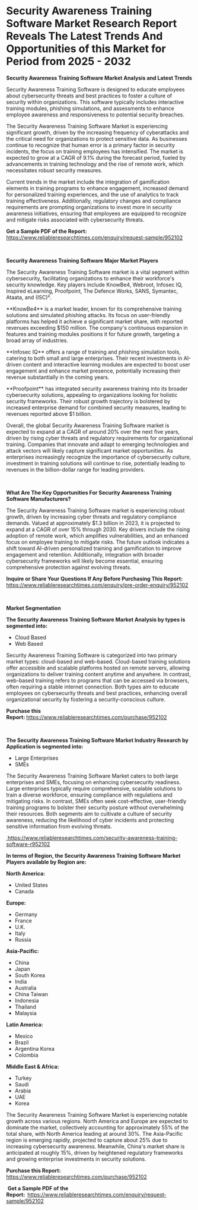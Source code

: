 <p><h1>Security Awareness Training Software Market Research Report Reveals The Latest Trends And Opportunities of this Market for Period from 2025 - 2032</h1></p><p><strong>Security Awareness Training Software Market Analysis and Latest Trends</strong></p>
<p><p>Security Awareness Training Software is designed to educate employees about cybersecurity threats and best practices to foster a culture of security within organizations. This software typically includes interactive training modules, phishing simulations, and assessments to enhance employee awareness and responsiveness to potential security breaches.</p><p>The Security Awareness Training Software Market is experiencing significant growth, driven by the increasing frequency of cyberattacks and the critical need for organizations to protect sensitive data. As businesses continue to recognize that human error is a primary factor in security incidents, the focus on training employees has intensified. The market is expected to grow at a CAGR of 9.1% during the forecast period, fueled by advancements in training technology and the rise of remote work, which necessitates robust security measures.</p><p>Current trends in the market include the integration of gamification elements in training programs to enhance engagement, increased demand for personalized training experiences, and the use of analytics to track training effectiveness. Additionally, regulatory changes and compliance requirements are prompting organizations to invest more in security awareness initiatives, ensuring that employees are equipped to recognize and mitigate risks associated with cybersecurity threats.</p></p>
<p><strong>Get a Sample PDF of the Report:&nbsp;</strong> <a href="https://www.reliableresearchtimes.com/enquiry/request-sample/952102?utm_campaign=3069&utm_medium=2&utm_source=Github&utm_content=ia&utm_term=17042025&utm_id=security-awareness-training-software">https://www.reliableresearchtimes.com/enquiry/request-sample/952102</a></p>
<p>&nbsp;</p>
<p><strong>Security Awareness Training Software Major Market Players</strong></p>
<p><p>The Security Awareness Training Software market is a vital segment within cybersecurity, facilitating organizations to enhance their workforce's security knowledge. Key players include KnowBe4, Webroot, Infosec IQ, Inspired eLearning, Proofpoint, The Defence Works, SANS, Symantec, Ataata, and (ISC)².</p><p>**KnowBe4** is a market leader, known for its comprehensive training solutions and simulated phishing attacks. Its focus on user-friendly platforms has helped it achieve a significant market share, with reported revenues exceeding $150 million. The company's continuous expansion in features and training modules positions it for future growth, targeting a broad array of industries.</p><p>**Infosec IQ** offers a range of training and phishing simulation tools, catering to both small and large enterprises. Their recent investments in AI-driven content and interactive learning modules are expected to boost user engagement and enhance market presence, potentially increasing their revenue substantially in the coming years.</p><p>**Proofpoint** has integrated security awareness training into its broader cybersecurity solutions, appealing to organizations looking for holistic security frameworks. Their robust growth trajectory is bolstered by increased enterprise demand for combined security measures, leading to revenues reported above $1 billion.</p><p>Overall, the global Security Awareness Training Software market is expected to expand at a CAGR of around 20% over the next five years, driven by rising cyber threats and regulatory requirements for organizational training. Companies that innovate and adapt to emerging technologies and attack vectors will likely capture significant market opportunities. As enterprises increasingly recognize the importance of cybersecurity culture, investment in training solutions will continue to rise, potentially leading to revenues in the billion-dollar range for leading providers.</p></p>
<p>&nbsp;</p>
<p><strong>What Are The Key Opportunities For Security Awareness Training Software Manufacturers?</strong></p>
<p><p>The Security Awareness Training Software market is experiencing robust growth, driven by increasing cyber threats and regulatory compliance demands. Valued at approximately $1.3 billion in 2023, it is projected to expand at a CAGR of over 15% through 2030. Key drivers include the rising adoption of remote work, which amplifies vulnerabilities, and an enhanced focus on employee training to mitigate risks. The future outlook indicates a shift toward AI-driven personalized training and gamification to improve engagement and retention. Additionally, integration with broader cybersecurity frameworks will likely become essential, ensuring comprehensive protection against evolving threats.</p></p>
<p><strong>Inquire or Share Your Questions If Any Before Purchasing This Report:</strong> <a href="https://www.reliableresearchtimes.com/enquiry/pre-order-enquiry/952102?utm_campaign=3069&utm_medium=2&utm_source=Github&utm_content=ia&utm_term=17042025&utm_id=security-awareness-training-software">https://www.reliableresearchtimes.com/enquiry/pre-order-enquiry/952102</a></p>
<p>&nbsp;</p>
<p><strong>Market Segmentation</strong></p>
<p><strong>The Security Awareness Training Software Market Analysis by types is segmented into:</strong></p>
<p><ul><li>Cloud Based</li><li>Web Based</li></ul></p>
<p><p>Security Awareness Training Software is categorized into two primary market types: cloud-based and web-based. Cloud-based training solutions offer accessible and scalable platforms hosted on remote servers, allowing organizations to deliver training content anytime and anywhere. In contrast, web-based training refers to programs that can be accessed via browsers, often requiring a stable internet connection. Both types aim to educate employees on cybersecurity threats and best practices, enhancing overall organizational security by fostering a security-conscious culture.</p></p>
<p><strong>Purchase this Report:&nbsp;</strong><a href="https://www.reliableresearchtimes.com/purchase/952102?utm_campaign=3069&utm_medium=2&utm_source=Github&utm_content=ia&utm_term=17042025&utm_id=security-awareness-training-software">https://www.reliableresearchtimes.com/purchase/952102</a></p>
<p>&nbsp;</p>
<p><strong>The Security Awareness Training Software Market Industry Research by Application is segmented into:</strong></p>
<p><ul><li>Large Enterprises</li><li>SMEs</li></ul></p>
<p><p>The Security Awareness Training Software Market caters to both large enterprises and SMEs, focusing on enhancing cybersecurity readiness. Large enterprises typically require comprehensive, scalable solutions to train a diverse workforce, ensuring compliance with regulations and mitigating risks. In contrast, SMEs often seek cost-effective, user-friendly training programs to bolster their security posture without overwhelming their resources. Both segments aim to cultivate a culture of security awareness, reducing the likelihood of cyber incidents and protecting sensitive information from evolving threats.</p></p>
<p><a href="https://www.reliableresearchtimes.com/security-awareness-training-software-r952102?utm_campaign=3069&utm_medium=2&utm_source=Github&utm_content=ia&utm_term=17042025&utm_id=security-awareness-training-software">&nbsp;https://www.reliableresearchtimes.com/security-awareness-training-software-r952102</a></p>
<p><strong>In terms of Region, the Security Awareness Training Software Market Players available by Region are:</strong></p>
<p>
    <p> <strong> North America: </strong>
        <ul>
            <li>United States</li>
            <li>Canada</li>
        </ul>
        </p> 
    <p> <strong> Europe: </strong>
        <ul>
            <li>Germany</li>
            <li>France</li>
            <li>U.K.</li>
            <li>Italy</li>
            <li>Russia</li>
        </ul>
        </p> 
    <p> <strong> Asia-Pacific: </strong>
        <ul>
            <li>China</li>
            <li>Japan</li>
            <li>South Korea</li>
            <li>India</li>
            <li>Australia</li>
            <li>China Taiwan</li>
            <li>Indonesia</li>
            <li>Thailand</li>
            <li>Malaysia</li>
        </ul>
        </p> 
    <p> <strong> Latin America: </strong>
        <ul>
            <li>Mexico</li>
            <li>Brazil</li>
            <li>Argentina Korea</li>
            <li>Colombia</li>
        </ul>
        </p> 
    <p> <strong> Middle East & Africa: </strong>
        <ul>
            <li>Turkey</li>
            <li>Saudi</li>
            <li>Arabia</li>
            <li>UAE</li>
            <li>Korea</li>
        </ul>
    </p>
    </p>
<p><p>The Security Awareness Training Software Market is experiencing notable growth across various regions. North America and Europe are expected to dominate the market, collectively accounting for approximately 55% of the total share, with North America leading at around 30%. The Asia-Pacific region is emerging rapidly, projected to capture about 25% due to increasing cybersecurity awareness. Meanwhile, China's market share is anticipated at roughly 15%, driven by heightened regulatory frameworks and growing enterprise investments in security solutions.</p></p>
<p><strong>Purchase this Report: </strong><a href="https://www.reliableresearchtimes.com/purchase/952102?utm_campaign=3069&utm_medium=2&utm_source=Github&utm_content=ia&utm_term=17042025&utm_id=security-awareness-training-software">https://www.reliableresearchtimes.com/purchase/952102</a></p>
<p>&nbsp;<strong>Get a Sample PDF of the Report:&nbsp;&nbsp;</strong><a href="https://www.reliableresearchtimes.com/enquiry/request-sample/952102?utm_campaign=3069&utm_medium=2&utm_source=Github&utm_content=ia&utm_term=17042025&utm_id=security-awareness-training-software">https://www.reliableresearchtimes.com/enquiry/request-sample/952102</a></p>
<p><strong></strong></p>
<p><p></p><p></p><p></p></p>